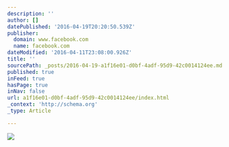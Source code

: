 ```yaml
---
description: ''
author: []
datePublished: '2016-04-19T20:20:50.539Z'
publisher:
  domain: www.facebook.com
  name: facebook.com
dateModified: '2016-04-11T23:08:00.926Z'
title: ''
sourcePath: _posts/2016-04-19-a1f16e01-d0bf-4adf-95d9-42c0014124ee.md
published: true
inFeed: true
hasPage: true
inNav: false
url: a1f16e01-d0bf-4adf-95d9-42c0014124ee/index.html
_context: 'http://schema.org'
_type: Article

---
```

![](https://scontent-iad3-1.xx.fbcdn.net/hphotos-xlp1/t31.0-8/s960x960/12672127_809370082501617_4281366467702030885_o.jpg)